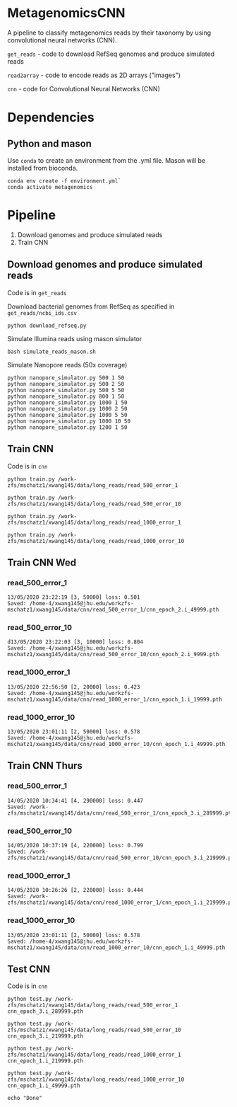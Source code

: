 # MetagenomicsCNN

A pipeline to classify metagenomics reads by their taxonomy by using convolutional neural networks (CNN).

`get_reads` - code to download RefSeq genomes and produce simulated reads

`read2array`  - code to encode reads as 2D arrays ("images")

`cnn` - code for Convolutional Neural Networks (CNN)

# Dependencies

## Python and mason
Use `conda` to create an environment from the .yml file. Mason will be installed from bioconda.
```
conda env create -f environment.yml`
conda activate metagenomics
```

# Pipeline

1. Download genomes and produce simulated reads
2. Train CNN

## Download genomes and produce simulated reads
Code is in `get_reads`

Download bacterial genomes from RefSeq as specified in `get_reads/ncbi_ids.csv`
```
python download_refseq.py
```

Simulate Illumina reads using mason simulator
```
bash simulate_reads_mason.sh
```

Simulate Nanopore reads (50x coverage)
```
python nanopore_simulator.py 500 1 50
python nanopore_simulator.py 500 2 50
python nanopore_simulator.py 500 5 50
python nanopore_simulator.py 800 1 50
python nanopore_simulator.py 1000 1 50
python nanopore_simulator.py 1000 2 50
python nanopore_simulator.py 1000 5 50
python nanopore_simulator.py 1000 10 50
python nanopore_simulator.py 1200 1 50
```

## Train CNN
Code is in `cnn`
```
python train.py /work-zfs/mschatz1/xwang145/data/long_reads/read_500_error_1

python train.py /work-zfs/mschatz1/xwang145/data/long_reads/read_500_error_10

python train.py /work-zfs/mschatz1/xwang145/data/long_reads/read_1000_error_1

python train.py /work-zfs/mschatz1/xwang145/data/long_reads/read_1000_error_10
```

## Train CNN Wed
### read_500_error_1
```
13/05/2020 23:22:19 [3, 50000] loss: 0.501
Saved: /home-4/xwang145@jhu.edu/workzfs-mschatz1/xwang145/data/cnn/read_500_error_1/cnn_epoch_2.i_49999.pth
```

### read_500_error_10
```
d13/05/2020 23:22:03 [3, 10000] loss: 0.804
Saved: /home-4/xwang145@jhu.edu/workzfs-mschatz1/xwang145/data/cnn/read_500_error_10/cnn_epoch_2.i_9999.pth
```

### read_1000_error_1
```
13/05/2020 22:56:50 [2, 20000] loss: 0.423
Saved: /home-4/xwang145@jhu.edu/workzfs-mschatz1/xwang145/data/cnn/read_1000_error_1/cnn_epoch_1.i_19999.pth
```

### read_1000_error_10
```
13/05/2020 23:01:11 [2, 50000] loss: 0.578
Saved: /home-4/xwang145@jhu.edu/workzfs-mschatz1/xwang145/data/cnn/read_1000_error_10/cnn_epoch_1.i_49999.pth
```

## Train CNN Thurs
### read_500_error_1
```
14/05/2020 10:34:41 [4, 290000] loss: 0.447
Saved: /work-zfs/mschatz1/xwang145/data/cnn/read_500_error_1/cnn_epoch_3.i_289999.pth
```

### read_500_error_10
```
14/05/2020 10:37:19 [4, 220000] loss: 0.799
Saved: /work-zfs/mschatz1/xwang145/data/cnn/read_500_error_10/cnn_epoch_3.i_219999.pth
```

### read_1000_error_1
```
14/05/2020 10:26:26 [2, 220000] loss: 0.444
Saved: /work-zfs/mschatz1/xwang145/data/cnn/read_1000_error_1/cnn_epoch_1.i_219999.pth
```

### read_1000_error_10
```
13/05/2020 23:01:11 [2, 50000] loss: 0.578
Saved: /home-4/xwang145@jhu.edu/workzfs-mschatz1/xwang145/data/cnn/read_1000_error_10/cnn_epoch_1.i_49999.pth
```


## Test CNN
Code is in `cnn`
```
python test.py /work-zfs/mschatz1/xwang145/data/long_reads/read_500_error_1 cnn_epoch_3.i_289999.pth

python test.py /work-zfs/mschatz1/xwang145/data/long_reads/read_500_error_10 cnn_epoch_3.i_219999.pth

python test.py /work-zfs/mschatz1/xwang145/data/long_reads/read_1000_error_1 cnn_epoch_1.i_219999.pth

python test.py /work-zfs/mschatz1/xwang145/data/long_reads/read_1000_error_10 cnn_epoch_1.i_49999.pth

echo "Done"
```
